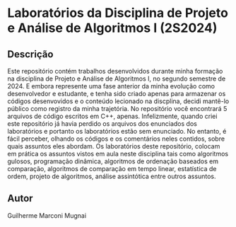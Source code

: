 # Laboratórios da Disciplina de Projeto e Análise de Algoritmos I (2S2024)

## Descrição
Este repositório contém trabalhos desenvolvidos durante minha formação na disciplina de Projeto e Análise de Algoritmos I, no segundo semestre de 2024. E embora represente uma fase anterior da minha evolução como desenvolvedor e estudante, e tenha sido criado apenas para armazenar os códigos desenvovidos e o conteúdo lecionado na discplina, decidi mantê-lo público como registro da minha trajetória.
No repositório você encontrará 5 arquivos de código escritos em C++, apenas. Infelizmente, quando criei este repositório já havia perdido os arquivos dos enunciados dos laboratórios e portanto os laboratórios estão sem enunciado. No entanto, é fácil perceber, olhando os códigos e os comentários neles contidos, sobre quais assuntos eles abordam. Os laboratórios deste repositório, colocam em prática os assuntos vistos em aula neste disciplina tais como algoritmos gulosos, programação dinâmica, algoritmos de ordenação baseados em comparação, algoritmos de comparação em tempo linear, estatística de ordem, projeto de algoritmos, análise assintótica entre outros assuntos.

## Autor
Guilherme Marconi Mugnai
